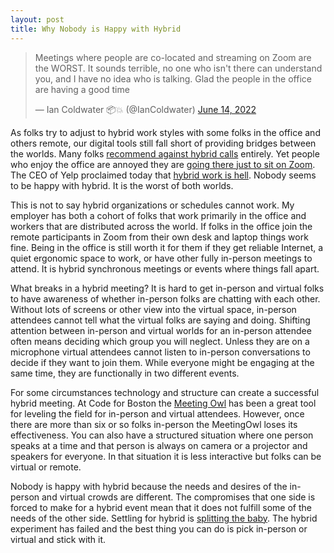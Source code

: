 ```yaml
---
layout: post
title: Why Nobody is Happy with Hybrid
---
```

<blockquote class="twitter-tweet"><p lang="en" dir="ltr">Meetings where people are co-located and streaming on Zoom are the WORST. It sounds terrible, no one who isn&#39;t there can understand you, and I have no idea who is talking. Glad the people in the office are having a good time</p>&mdash; Ian Coldwater 📦💥 (@IanColdwater) <a href="https://twitter.com/IanColdwater/status/1536726273132662784?ref_src=twsrc%5Etfw">June 14, 2022</a></blockquote> <script async src="https://platform.twitter.com/widgets.js" charset="utf-8"></script>

As folks try to adjust to hybrid work styles with some folks in the office and others remote, our digital tools still fall short of providing bridges between the worlds. Many folks [recommend against hybrid calls](https://about.gitlab.com/company/culture/all-remote/meetings/#7-avoid-hybrid-calls) entirely. Yet people who enjoy the office are annoyed they are [going there just to sit on Zoom](https://www.bloomberg.com/news/articles/2022-04-01/employees-are-returning-to-office-post-covid-just-to-sit-on-zoom-calls). The CEO of Yelp proclaimed today that [hybrid work is hell](https://wapo.st/3xICayw). Nobody seems to be happy with hybrid. It is the worst of both worlds.

This is not to say hybrid organizations or schedules cannot work. My employer has both a cohort of folks that work primarily in the office and workers that are distributed across the world. If folks in the office join the remote participants in Zoom from their own desk and laptop things work fine. Being in the office is still worth it for them if they get reliable Internet, a quiet ergonomic space to work, or have other fully in-person meetings to attend. It is hybrid synchronous meetings or events where things fall apart.

What breaks in a hybrid meeting? It is hard to get in-person and virtual folks to have awareness of whether in-person folks are chatting with each other. Without lots of screens or other view into the virtual space, in-person attendees cannot tell what the virtual folks are saying and doing. Shifting attention between in-person and virtual worlds for an in-person attendee often means deciding which group you will neglect. Unless they are on a microphone virtual attendees cannot listen to in-person conversations to decide if they want to join them. While everyone might be engaging at the same time, they are functionally in two different events.

For some circumstances technology and structure can create a successful hybrid meeting. At Code for Boston the [Meeting Owl](https://owllabs.com/products/meeting-owl-3) has been a great tool for leveling the field for in-person and virtual attendees. However, once there are more than six or so folks in-person the MeetingOwl loses its effectiveness. You can also have a structured situation where one person speaks at a time and that person is always on camera or a projector and speakers for everyone. In that situation it is less interactive but folks can be virtual or remote.

Nobody is happy with hybrid because the needs and desires of the in-person and virtual crowds are different. The compromises that one side is forced to make for a hybrid event mean that it does not fulfill some of the needs of the other side. Settling for hybrid is [splitting the baby](https://en.wikipedia.org/wiki/Judgement_of_Solomon#%22Splitting_the_baby%22). The hybrid experiment has failed and the best thing you can do is pick in-person or virtual and stick with it.